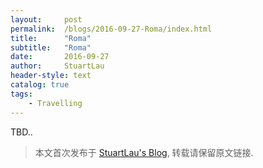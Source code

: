 ```yaml
---
layout:     post
permalink:  /blogs/2016-09-27-Roma/index.html
title:      "Roma"
subtitle:   "Roma"
date:       2016-09-27
author:     StuartLau
header-style: text
catalog: true
tags:
    - Travelling
---
```

TBD..
> 本文首次发布于 [StuartLau's Blog](https://stuartlau.github.io), 转载请保留原文链接.
